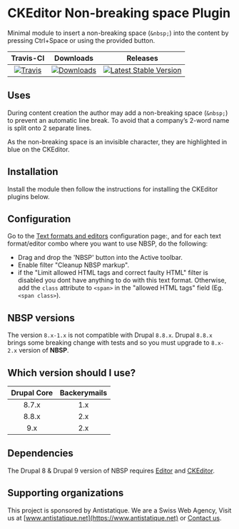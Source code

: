 # CKEditor Non-breaking space Plugin

Minimal module to insert a non-breaking space (`&nbsp;`)
into the content by pressing Ctrl+Space or using the provided button.

|       Travis-CI        |        Downloads        |         Releases         |
|:----------------------:|:-----------------------:|:------------------------:|
| [![Travis](https://img.shields.io/travis/antistatique/drupal-ckeditor-nbsp.svg?style=flat-square)](https://travis-ci.org/antistatique/drupal-ckeditor-nbsp) | [![Downloads](https://img.shields.io/badge/downloads-green.svg?style=flat-square)](https://www.drupal.org/project/nbsp) | [![Latest Stable Version](https://img.shields.io/badge/release-blue.svg?style=flat-square)](https://www.drupal.org/project/nbsp/releases) |

## Uses

During content creation the author may add a non-breaking space (`&nbsp;`)
to prevent an automatic line break.
To avoid that a company’s 2-word name is split onto 2 separate lines.

As the non-breaking space is an invisible character,
they are highlighted in blue on the CKEditor.

## Installation

Install the module then follow the instructions
for installing the CKEditor plugins below.

## Configuration

Go to the [Text formats and editors](/admin/config/content/formats)
configuration page:, and for each text format/editor combo
where you want to use NBSP, do the following:

* Drag and drop the 'NBSP' button into the Active toolbar.
* Enable filter "Cleanup NBSP markup".
* if the "Limit allowed HTML tags and correct faulty HTML" filter is disabled
you dont have anything to do with this text format.
Otherwise, add the `class` attribute to `<span>` in the "allowed HTML tags"
field (Eg. `<span class>`).

## NBSP versions

The version `8.x-1.x` is not compatible with Drupal `8.8.x`.
Drupal `8.8.x` brings some breaking change with tests and so you
must upgrade to `8.x-2.x` version of **NBSP**.

## Which version should I use?

|Drupal Core|Backerymails|
|:---------:|:----------:|
|8.7.x      |1.x         |
|8.8.x      |2.x         |
|9.x        |2.x         |

## Dependencies

The Drupal 8 & Drupal 9 version of NBSP requires
[Editor](https://www.drupal.org/project/editor) and
[CKEditor](https://www.drupal.org/project/ckeditor).

## Supporting organizations

This project is sponsored by Antistatique. We are a Swiss Web Agency,
Visit us at [www.antistatique.net](https://www.antistatique.net) or
[Contact us](mailto:info@antistatique.net).
